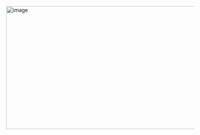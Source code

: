 <img width="982" height="331" alt="image" src="https://github.com/user-attachments/assets/a5dfe224-f651-427d-9ccb-6f6581035742" />
